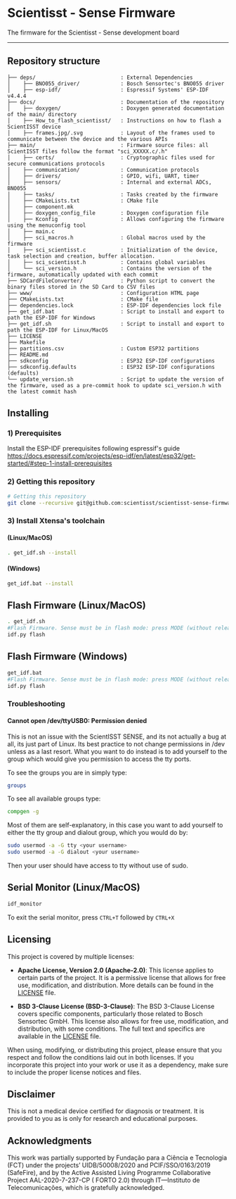 # Scientisst - Sense Firmware

The firmware for the Scientisst - Sense development board

---

## Repository structure

```
├── deps/                           : External Dependencies
│    ├── BNO055_driver/             : Bosch Sensortec's BNO055 driver
│    ├── esp-idf/                   : Espressif Systems' ESP-IDF v4.4.4
├── docs/                           : Documentation of the repository
│    ├── doxygen/                   : Doxygen generated documentation of the main/ directory
│    ├── How_to_flash_scientisst/   : Instructions on how to flash a ScientISST device
│    ├── frames.jpg/.svg            : Layout of the frames used to communicate between the device and the various APIs
├── main/                           : Firmware source files: all ScientISST files follow the format "sci_XXXXX.c/.h"
│    ├── certs/                     : Cryptographic files used for secure communications protocols
│    ├── communication/             : Communication protocols
│    ├── drivers/                   : GPIO, wifi, UART, timer
│    ├── sensors/                   : Internal and external ADCs, BNO055
│    ├── tasks/                     : Tasks created by the firmware
│    ├── CMakeLists.txt             : CMake file
│    ├── component.mk
│    ├── doxygen_config_file        : Doxygen configuration file
│    ├── Kconfig                    : Allows configuring the firmware using the menuconfig tool
│    ├── main.c 
│    ├── sci_macros.h               : Global macros used by the firmware
│    ├── sci_scientisst.c           : Initialization of the device, task selection and creation, buffer allocation.
│    ├── sci_scientisst.h           : Contains global variables
│    └── sci_version.h              : Contains the version of the firmware, automatically updated with each commit
├── SDCardFileConverter/            : Python script to convert the binary files stored in the SD Card to CSV files
├── www/                            : Configuration HTML page
├── CMakeLists.txt                  : CMake file
├── dependencies.lock               : ESP-IDF dependencies lock file
├── get_idf.bat                     : Script to install and export to path the ESP-IDF for Windows
├── get_idf.sh                      : Script to install and export to path the ESP-IDF for Linux/MacOS
├── LICENSE
├── Makefile
├── partitions.csv                  : Custom ESP32 partitions
├── README.md
├── sdkconfig                       : ESP32 ESP-IDF configurations
├── sdkconfig.defaults              : ESP32 ESP-IDF configurations (defaults)
└── update_version.sh               : Script to update the version of the firmware, used as a pre-commit hook to update sci_version.h with the latest commit hash
``` 


## Installing

### 1) Prerequisites

Install the ESP-IDF prerequisites following espressif's
guide https://docs.espressif.com/projects/esp-idf/en/latest/esp32/get-started/#step-1-install-prerequisites

### 2) Getting this repository

```sh
# Getting this repository 
git clone --recursive git@github.com:scientisst/scientisst-sense-firmware.git
```

### 3) Install Xtensa's toolchain

#### (Linux/MacOS)

```sh
. get_idf.sh --install
```

#### (Windows)

```sh
get_idf.bat --install
```

## Flash Firmware (Linux/MacOS)

```sh
. get_idf.sh
#Flash Firmware. Sense must be in flash mode: press MODE (without releasing), press RESET (without releasing), release RESET, release MODE.
idf.py flash
```

## Flash Firmware (Windows)

```sh
get_idf.bat
#Flash Firmware. Sense must be in flash mode: press MODE (without releasing), press RESET (without releasing), release RESET, release MODE.
idf.py flash
```

### Troubleshooting

#### Cannot open /dev/ttyUSB0: Permission denied

This is not an issue with the ScientISST SENSE, and its not actually a bug at all, its just part of Linux. Its best
practice to not change permissions in /dev unless as a last resort. What you want to do instead is to add yourself to
the group which would give you permission to access the tty ports.

To see the groups you are in simply type:

```sh
groups
```

To see all available groups type:

```sh
compgen -g
```

Most of them are self-explanatory, in this case you want to add yourself to either the tty group and dialout group,
which you would do by:

```sh
sudo usermod -a -G tty <your username>
sudo usermod -a -G dialout <your username>
```

Then your user should have access to tty without use of sudo.

## Serial Monitor (Linux/MacOS)

```sh
idf_monitor
```

To exit the serial monitor, press `CTRL+T` followed by `CTRL+X`

## Licensing

This project is covered by multiple licenses:

- **Apache License, Version 2.0 (Apache-2.0)**: This license applies to certain parts of the project. It is a permissive
  license that allows for free use, modification, and distribution. More details can be found in the [LICENSE](LICENSE)
  file.

- **BSD 3-Clause License (BSD-3-Clause)**: The BSD 3-Clause License covers specific components, particularly those
  related to Bosch Sensortec GmbH. This license also allows for free use, modification, and distribution, with some
  conditions. The full text and specifics are available in the [LICENSE](LICENSE) file.

When using, modifying, or distributing this project, please ensure that you respect and follow the conditions laid out
in both licenses. If you incorporate this project into your work or use it as a dependency, make sure to include the
proper license notices and files.

## Disclaimer

This is not a medical device certified for diagnosis or treatment. It is provided to you as is only for research and
educational purposes.

## Acknowledgments

This work was partially supported by Fundação para a Ciência e Tecnologia (FCT) under the projects’ UIDB/50008/2020 and
PCIF/SSO/0163/2019 (SafeFire), and by the Active Assisted Living Programme Collaborative Project AAL-2020-7-237-CP (
FORTO 2.0) through IT—Instituto de Telecomunicações, which is gratefully acknowledged.
